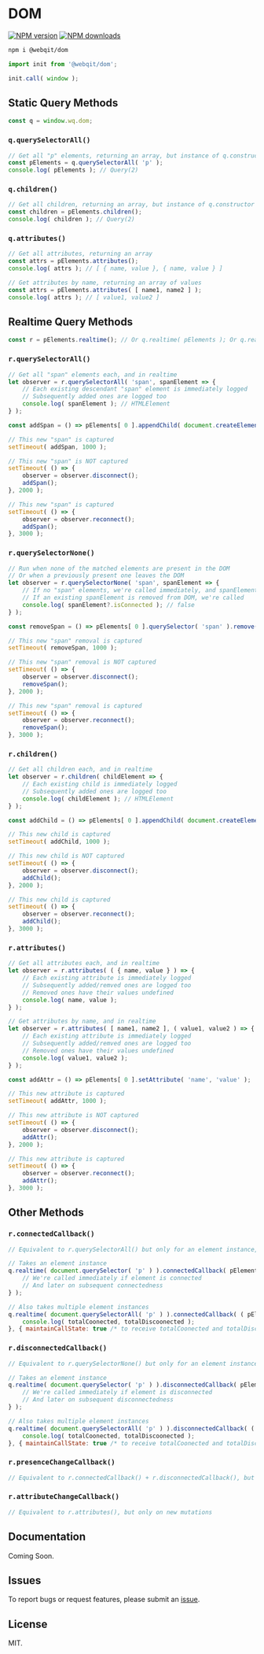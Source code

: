 # DOM

<!-- BADGES/ -->

<span class="badge-npmversion"><a href="https://npmjs.org/package/@webqit/dom" title="View this project on NPM"><img src="https://img.shields.io/npm/v/@webqit/dom.svg" alt="NPM version" /></a></span> <span class="badge-npmdownloads"><a href="https://npmjs.org/package/@webqit/dom" title="View this project on NPM"><img src="https://img.shields.io/npm/dm/@webqit/dom.svg" alt="NPM downloads" /></a></span>

<!-- /BADGES -->

```bash
npm i @webqit/dom
```

```js
import init from '@webqit/dom';

init.call( window );
```

## Static Query Methods

```js
const q = window.wq.dom;
```

### `q.querySelectorAll()`

```js
// Get all "p" elements, returning an array, but instance of q.constructor
const pElements = q.querySelectorAll( 'p' );
console.log( pElements ); // Query(2)
```

### `q.children()`

```js
// Get all children, returning an array, but instance of q.constructor
const children = pElements.children();
console.log( children ); // Query(2)
```

### `q.attributes()`

```js
// Get all attributes, returning an array
const attrs = pElements.attributes();
console.log( attrs ); // [ { name, value }, { name, value } ]
```

```js
// Get attributes by name, returning an array of values
const attrs = pElements.attributes( [ name1, name2 ] );
console.log( attrs ); // [ value1, value2 ]
```

## Realtime Query Methods

```js
const r = pElements.realtime(); // Or q.realtime( pElements ); Or q.realtime( 'p' );
```

### `r.querySelectorAll()`

```js
// Get all "span" elements each, and in realtime
let observer = r.querySelectorAll( 'span', spanElement => {
    // Each existing descendant "span" element is immediately logged
    // Subsequently added ones are logged too
    console.log( spanElement ); // HTMLElement
} );
```

```js
const addSpan = () => pElements[ 0 ].appendChild( document.createElement( 'span' ) );
```

```js
// This new "span" is captured
setTimeout( addSpan, 1000 );
```

```js
// This new "span" is NOT captured
setTimeout( () => {
    observer = observer.disconnect();
    addSpan();
}, 2000 );
```

```js
// This new "span" is captured
setTimeout( () => {
    observer = observer.reconnect();
    addSpan();
}, 3000 );
```

### `r.querySelectorNone()`

```js
// Run when none of the matched elements are present in the DOM
// Or when a previously present one leaves the DOM
let observer = r.querySelectorNone( 'span', spanElement => {
    // If no "span" elements, we're called immediately, and spanElement is null
    // If an existing spanElement is removed from DOM, we're called
    console.log( spanElement?.isConnected ); // false
} );
```

```js
const removeSpan = () => pElements[ 0 ].querySelector( 'span' ).remove();
```

```js
// This new "span" removal is captured
setTimeout( removeSpan, 1000 );
```

```js
// This new "span" removal is NOT captured
setTimeout( () => {
    observer = observer.disconnect();
    removeSpan();
}, 2000 );
```

```js
// This new "span" removal is captured
setTimeout( () => {
    observer = observer.reconnect();
    removeSpan();
}, 3000 );
```

### `r.children()`

```js
// Get all children each, and in realtime
let observer = r.children( childElement => {
    // Each existing child is immediately logged
    // Subsequently added ones are logged too
    console.log( childElement ); // HTMLElement
} );
```

```js
const addChild = () => pElements[ 0 ].appendChild( document.createElement( 'b' ) );
```

```js
// This new child is captured
setTimeout( addChild, 1000 );
```

```js
// This new child is NOT captured
setTimeout( () => {
    observer = observer.disconnect();
    addChild();
}, 2000 );
```

```js
// This new child is captured
setTimeout( () => {
    observer = observer.reconnect();
    addChild();
}, 3000 );
```

### `r.attributes()`

```js
// Get all attributes each, and in realtime
let observer = r.attributes( ( { name, value } ) => {
    // Each existing attribute is immediately logged
    // Subsequently added/remved ones are logged too
    // Removed ones have their values undefined
    console.log( name, value );
} );
```

```js
// Get attributes by name, and in realtime
let observer = r.attributes( [ name1, name2 ], ( value1, value2 ) => {
    // Each existing attribute is immediately logged
    // Subsequently added/remved ones are logged too
    // Removed ones have their values undefined
    console.log( value1, value2 );
} );
```

```js
const addAttr = () => pElements[ 0 ].setAttribute( 'name', 'value' );
```

```js
// This new attribute is captured
setTimeout( addAttr, 1000 );
```

```js
// This new attribute is NOT captured
setTimeout( () => {
    observer = observer.disconnect();
    addAttr();
}, 2000 );
```

```js
// This new attribute is captured
setTimeout( () => {
    observer = observer.reconnect();
    addAttr();
}, 3000 );
```

## Other Methods

### `r.connectedCallback()`

```js
// Equivalent to r.querySelectorAll() but only for an element instance, instead of a selector
```

```js
// Takes an element instance
q.realtime( document.querySelector( 'p' ) ).connectedCallback( pElement  => {
    // We're called immediately if element is connected
    // And later on subsequent connectedness
} );
```

```js
// Also takes multiple element instances
q.realtime( document.querySelectorAll( 'p' ) ).connectedCallback( ( pElement, connectedFlag, connectedFlagNow, totalCoonected, totalDiscoonected )  => {
    console.log( totalCoonected, totalDiscoonected );
}, { maintainCallState: true /* to receive totalCoonected and totalDiscoonected */ } );
```

### `r.disconnectedCallback()`

```js
// Equivalent to r.querySelectorNone() but only for an element instance, instead of a selector
```

```js
// Takes an element instance
q.realtime( document.querySelector( 'p' ) ).disconnectedCallback( pElement  => {
    // We're called immediately if element is disconnected
    // And later on subsequent disconnectedness
} );
```

```js
// Also takes multiple element instances
q.realtime( document.querySelectorAll( 'p' ) ).disconnectedCallback( ( pElement, connectedFlag, connectedFlagNow, totalCoonected, totalDiscoonected )  => {
    console.log( totalCoonected, totalDiscoonected );
}, { maintainCallState: true /* to receive totalCoonected and totalDiscoonected */ } );
```

### `r.presenceChangeCallback()`

```js
// Equivalent to r.connectedCallback() + r.disconnectedCallback(), but only on new mutations
```

### `r.attributeChangeCallback()`

```js
// Equivalent to r.attributes(), but only on new mutations
```

## Documentation

Coming Soon.

## Issues

To report bugs or request features, please submit an [issue](https://github.com/webqit/dom/issues).

## License

MIT.
